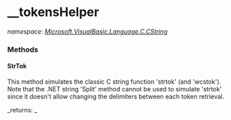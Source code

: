 ﻿
# __tokensHelper
_namespace: [Microsoft.VisualBasic.Language.C.CString](N-Microsoft.VisualBasic.Language.C.CString.md)_



### Methods

#### StrTok
This method simulates the classic C string function 'strtok' (and 'wcstok').
 Note that the .NET string 'Split' method cannot be used to simulate 'strtok' since
 it doesn't allow changing the delimiters between each token retrieval.

_returns: _



